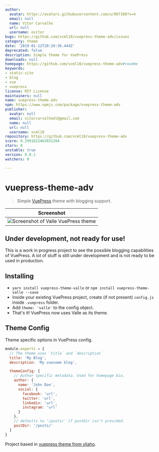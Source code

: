 ```yaml
---
author:
  avatar: https://avatars.githubusercontent.com/u/997100?v=4
  email: null
  name: Vitor Carvalho
  url: null
  username: ovitor
bugs: https://github.com/vcml10/vuepress-theme-adv/issues
category: theme
date: '2019-01-12T20:20:36.444Z'
deprecated: false
description: Simple theme for VuePress
downloads: null
homepage: https://github.com/vcml10/vuepress-theme-adv#readme
keywords:
- static-site
- blog
- vue
- vuepress
license: MIT License
maintainers: null
name: vuepress-theme-adv
npm: https://www.npmjs.com/package/vuepress-theme-adv
publisher:
  avatar: null
  email: vitorcarvalhoml@gmail.com
  name: null
  url: null
  username: vcml10
repository: https://github.com/vcml10/vuepress-theme-adv
score: 0.2991622463931204
stars: 0
unstable: true
version: 0.0.1
watchers: 0

---
```


# vuepress-theme-adv

> Simple [VuePress](https://github.com/vuejs/vuepress) theme with blogging support.

| Screenshot                                              |
| ------------------------------------------------------- |
| ![Screenshot of Valle VuePress theme](./screenshot.png) |

## **Under development, not ready for use!**

This is a work in progress project to see the possible blogging capabilities of VuePress. A lot of stuff is still under development and is not ready to be used in production.

## Installing

* `yarn install vuepress-theme-valle` or `npm install vuepress-theme-valle --save`
* Inside your existing VuePress project, create (if not present) `config.js` inside `.vuepress` folder.
* Add `theme: 'valle'` to the config object.
* That's it! VuePress now uses Valle as its theme.

## Theme Config

Theme specific options in VuePress config.

```javascript
module.exports = {
  // The theme uses `title` and `description`
  title: 'My Blog',
  description: 'My vuesome blog',

  themeConfig: {
    // Author specific metadata. Used for homepage bio.
    author: {
      name: 'John Doe',
      social: {
        facebook: 'url',
        twitter: 'url',
        linkedin: 'url',
        instagram: 'url'
      }
    },
    // defaults to '/posts/' if postDir isn't provided.
    postDir: '/posts/'
  }
}
```

Project based in [vuepress theme from yliaho](https://github.com/yliaho/vuepress-theme-valle).
